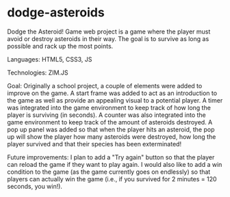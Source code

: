 # dodge-asteroids
Dodge the Asteroid! Game web project is a game where the player must avoid or destroy asteroids in their way. The goal is to survive as long as possible and rack up the most points.

Languages: HTML5, CSS3, JS

Technologies: ZIM.JS

Goal: Originally a school project, a couple of elements were added to improve on the game. A start frame was added to act as an introduction to the game as well as provide an appealing visual to a potential player. A timer was integrated into the game environment to keep track of how long the player is surviving (in seconds). A counter was also integrated into the game environment to keep track of the amount of asteroids destroyed. A pop up panel was added so that when the player hits an asteroid, the pop up will show the player how many asteroids were destroyed, how long the player survived and that their species has been exterminated!

Future improvements: I plan to add a "Try again" button so that the player can reload the game if they want to play again. I would also like to add a win condition to the game (as the game currently goes on endlessly) so that players can actually win the game (i.e., if you survived for 2 minutes = 120 seconds, you win!).

